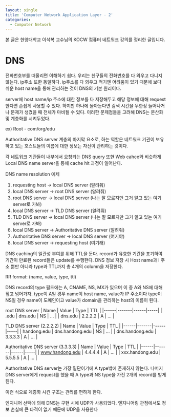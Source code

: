 ```yaml
---
layout: single
title: 'Computer Network Application Layer - 2'
categories:
  - Computer Network
---
```


본 글은 한양대학교 이석복 교수님의 KOCW 컴퓨터 네트워크 강의를 정리한 글입니다.

# DNS

전화번호부를 떠올리면 이해하기 쉽다. 우리는 친구들의 전화번호를 다 외우고 다니지 않는다. ip주소 또한 동일하다. ip주소를 다 외우고 적기엔 어려움이 있기 때문에 보다 쉬운 host name을 통해 관리하는 것이 DNS의 기본 원리이다.

server에 host name/ip 주소에 대한 정보를 다 저장해두고 해당 정보에 대해 request한다면 손쉽게 사용할 수 있다. 하지만 하나에 몰아둔다면 검색 시간을 무한정 늘어나거나 문제가 생겼을 때 전체가 마비될 수 있다. 이러한 문제점들을 고려해 DNS는 분산화 및 계층화를 시켜두었다.

ex) Root - com/org/edu

Authoritative DNS server 계층의 마지막 요소로, 하는 역할은 네트워크 기관이 보유하고 있는 호스트들의 이름에 대한 정보는 자신이 관리하는 것이다.

각 네트워크 기관들이 내부에서 요청되는 DNS query 또한 Web cahce와 비슷하게 Local DNS name server을 통해 cache hit 과정이 일어난다.

DNS name resolution 예제

1. requesting host -> local DNS server (알려줘) 
2. local DNS server -> root DNS server (알려줘)
3. root DNS server -> local DNS server (나는 잘 모르지만 그거 알고 있는 여기 server로 가봐)
4. local DNS server -> TLD DNS server (알려줘)
5. TLD DNS server -> local DNS server (나는 잘 모르지만 그거 알고 있는 여기 server로 가봐)
6. local DNS server -> Authoritative DNS server (알려줘)
7. Authoritative DNS server -> local DNS server (여기야)
8. local DNS server -> requesting host (여기래)

DNS caching의 일관성 부여를 위해 TTL을 둔다. record가 유효한 기간을 표기하여 기간이 만료된 record들은 update를 수행한다. DNS 정보 저장 시 Host name과 i 주소 뿐만 아니라 type과 TTL까지 총 4개의 column을 저장한다.

RR format: (name, value, type, ttl)

DNS record의 type 필드에는 A, CNAME, NS, MX가 있으며 이 중 A와 NS에 대해 짚고 넘어가자. type이 A일 경우 name이 host name, value가 IP 주소이다 type이 NS일 경우 name이 도메인이고 value가 domain을 관리하는 host의 이름이 된다.


root DNS server
| Name | Value | Type | TTL |
|------|-------|------|-----|
| .edu | dns.edu | NS | ... |
| dns.edu | 2.2.2.2 | A | ... |


TLD DNS server (2.2.2.2)
| Name | Value | Type | TTL |
|------|-------|------|-----|
| handong.edu | dns.handong.edu | NS | ... |
| dns.handong.edu | 3.3.3.3 | A | ... |

Authoritative DNS server (3.3.3.3)
| Name | Value | Type | TTL |
|------|-------|------|-----|
| www.handong.edu | 4.4.4.4 | A | ... |
| xxx.handong.edu | 5.5.5.5 | A | ... |

Authoritative DNS server는 가장 밑단이기에 A type밖에 존재하지 않는다. 나머지 DNS server에게 request를 했을 때 A type과 NS type을 가진 2개의 record를 받게 된다.

이런 식으로 계층화 시킨 구조는 관리를 편하게 한다.

엔지니어 선택에 의해 DNS는 구현 시에 UDP가 사용되었다. 엔지니어링 관점에서도 정보 손실에 큰 타격이 없기 때문에 UDP을 사용한다